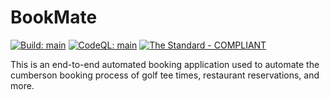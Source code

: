 # BookMate

[![Build: main](https://github.com/AndrewMcClelland/BookMate/actions/workflows/build.yml/badge.svg?branch=main)](https://github.com/AndrewMcClelland/BookMate/actions/workflows/build.yml?query=branch%3Amain)
[![CodeQL: main](https://github.com/AndrewMcClelland/BookMate/actions/workflows/codeql.yml/badge.svg?branch=main)](https://github.com/AndrewMcClelland/BookMate/actions/workflows/codeql.yml?query=branch%3Amain)
[![The Standard - COMPLIANT](https://img.shields.io/badge/The_Standard-COMPLIANT-2ea44f)](https://github.com/hassanhabib/The-Standard)

This is an end-to-end automated booking application used to automate the cumberson booking process of golf tee times, restaurant reservations, and more.
